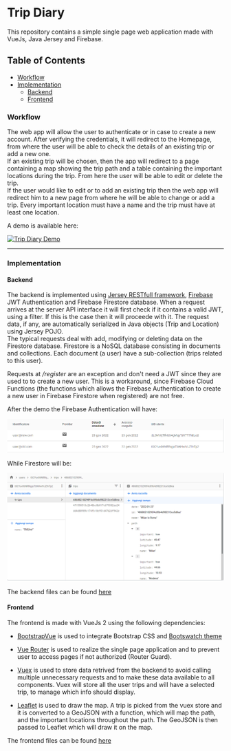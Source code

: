  # Trip Diary

This repository contains a simple single page web application made with VueJs, Java Jersey and Firebase.

## Table of Contents

- [Workflow](#workflow)
- [Implementation](#implementation)
  - [Backend](#backend)
  - [Frontend](#frontend)


### Workflow



The web app will allow the user to authenticate or in case to create a new account. After verifying the credentials, it will redirect to the Homepage, from where the user will be able to check the details of an existing trip or add a new one.  
 If an existing trip will be chosen, then the app will redirect to a page containing a map showing the trip path and a table containing the important locations during the trip. From here the user will be able to edit or delete the trip.   
If the user would like to edit or to add an existing trip then the web app will redirect him to a new page from where he will be able to change or add a trip. Every important location must have a name and the trip must have at least one location.

A demo is available here:

[![Trip Diary Demo](https://img.youtube.com/vi/DTsIPcjWh3w/0.jpg)](https://www.youtube.com/watch?v=DTsIPcjWh3w "Trip Diary Demo")


---

### Implementation

#### Backend

The backend is implemented using [Jersey RESTfull framework](https://eclipse-ee4j.github.io/jersey/), [Firebase](https://firebase.google.com/) JWT Authentication and Firebase Firestore database. When a request arrives at the server API interface it will first check if it contains a valid JWT, using a filter. If this is the case then it will proceede with it. The request data, if any, are automatically serialized in Java objects (Trip and Location) using Jersey POJO.   
The typical requests deal with add, modifying or deleting data on the Firestore database. Firestore is a NoSQL database consisting in documents and collections. Each document (a user) have a sub-collection (trips related to this user).

Requests at */register* are an exception and don't need a JWT since they are used to to create a new user. This is a workaround, since Firebase Cloud Functions (the functions which allows the Firebase Authentication to create a new user in Firebase Firestore when registered) are not free.

After the demo the Firebase Authentication will have:
<p align="center">
    <img src="https://github.com/RacmanT/WebDevProject/blob/main/screenshots/Firebase%20Authentication.png">
</p>

While Firestore will be:

<p align="center">
    <img src="https://github.com/RacmanT/WebDevProject/blob/main/screenshots/Firestore%20DB.png">
</p>

The backend files can be found [here](https://github.com/RacmanT/WebDevProject/tree/main/src/main/java/it/units) 

#### Frontend

The frontend is made with VueJs 2 using the following dependencies:

 - [BootstrapVue](https://github.com/bootstrap-vue/bootstrap-vue) is used to integrate Bootstrap CSS and [Bootswatch theme](https://github.com/thomaspark/bootswatch)

 - [Vue Router](https://github.com/vuejs/vue-router) is used to realize the single page application and to prevent user to access pages if not authorized (Router Guard).  

- [Vuex](https://github.com/vuejs/vuex) is used to store data retrived from the backend to avoid calling multiple unnecessary requests and to make these data available to all components. Vuex will store all the user trips and will have a selected trip, to manage which info should display.

- [Leaflet](https://github.com/vue-leaflet/Vue2Leaflet) is used to draw the map. A trip is picked from the vuex store and it is converted to a GeoJSON with a function, which will map the path, and the important locations throughout the path. The GeoJSON is then passed to Leaflet which will draw it on the map.

The frontend files can be found [here](https://github.com/RacmanT/WebDevProject/tree/main/src/main/ui) 

